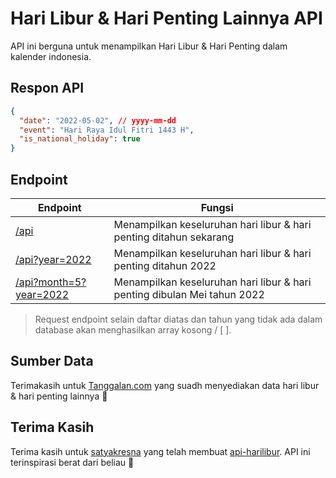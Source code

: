 # Hari Libur & Hari Penting Lainnya API

API ini berguna untuk menampilkan Hari Libur & Hari Penting dalam kalender indonesia.

## Respon API

```json
{
  "date": "2022-05-02", // yyyy-mm-dd
  "event": "Hari Raya Idul Fitri 1443 H",
  "is_national_holiday": true
}
```

## Endpoint

| Endpoint                           | Fungsi                                                                   |
| ---------------------------------- | ------------------------------------------------------------------------ |
| [/api](https://)                   | Menampilkan keseluruhan hari libur & hari penting ditahun sekarang       |
| [/api?year=2022](https://)         | Menampilkan keseluruhan hari libur & hari penting ditahun 2022           |
| [/api?month=5?year=2022](https://) | Menampilkan keseluruhan hari libur & hari penting dibulan Mei tahun 2022 |

> Request endpoint selain daftar diatas dan tahun yang tidak ada dalam database akan menghasilkan array kosong / [ ].

## Sumber Data

Terimakasih untuk [Tanggalan.com](https://tanggalan.com) yang suadh menyediakan data hari libur & hari penting lainnya 🙏

## Terima Kasih

Terima kasih untuk [satyakresna](https://github.com/satyakresna/) yang telah membuat [api-harilibur](https://github.com/satyakresna/api-harilibur). API ini terinspirasi berat dari beliau 🙏
